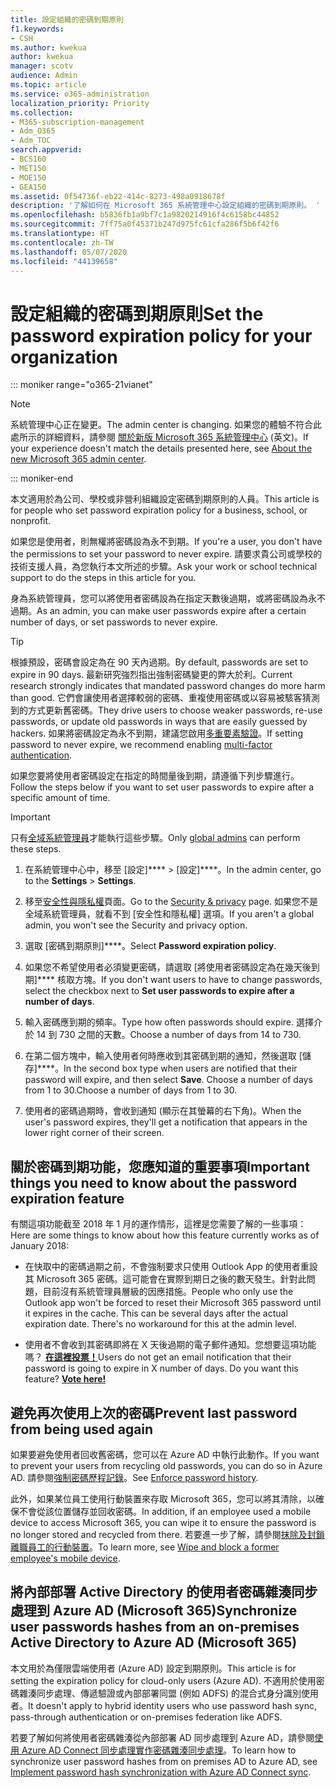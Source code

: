 ```yaml
---
title: 設定組織的密碼到期原則
f1.keywords:
- CSH
ms.author: kwekua
author: kwekua
manager: scotv
audience: Admin
ms.topic: article
ms.service: o365-administration
localization_priority: Priority
ms.collection:
- M365-subscription-management
- Adm_O365
- Adm_TOC
search.appverid:
- BCS160
- MET150
- MOE150
- GEA150
ms.assetid: 0f54736f-eb22-414c-8273-498a0918678f
description: '了解如何在 Microsoft 365 系統管理中心設定組織的密碼到期原則。 '
ms.openlocfilehash: b5836fb1a9bf7c1a9820214916f4c6158bc44852
ms.sourcegitcommit: 7ff75a0f45371b247d975fc61cfa286f5b6f42f6
ms.translationtype: HT
ms.contentlocale: zh-TW
ms.lasthandoff: 05/07/2020
ms.locfileid: "44139658"
---
```

# <a name="set-the-password-expiration-policy-for-your-organization"></a><span data-ttu-id="6854a-103">設定組織的密碼到期原則</span><span class="sxs-lookup"><span data-stu-id="6854a-103">Set the password expiration policy for your organization</span></span>

::: moniker range="o365-21vianet"

> [!NOTE]
> <span data-ttu-id="6854a-104">系統管理中心正在變更。</span><span class="sxs-lookup"><span data-stu-id="6854a-104">The admin center is changing.</span></span> <span data-ttu-id="6854a-105">如果您的體驗不符合此處所示的詳細資料，請參閱 [關於新版 Microsoft 365 系統管理中心](https://docs.microsoft.com/microsoft-365/admin/microsoft-365-admin-center-preview?view=o365-21vianet) (英文)。</span><span class="sxs-lookup"><span data-stu-id="6854a-105">If your experience doesn't match the details presented here, see [About the new Microsoft 365 admin center](https://docs.microsoft.com/microsoft-365/admin/microsoft-365-admin-center-preview?view=o365-21vianet).</span></span>

::: moniker-end

<span data-ttu-id="6854a-106">本文適用於為公司、學校或非營利組織設定密碼到期原則的人員。</span><span class="sxs-lookup"><span data-stu-id="6854a-106">This article is for people who set password expiration policy for a business, school, or nonprofit.</span></span>  

<span data-ttu-id="6854a-107">如果您是使用者，則無權將密碼設為永不到期。</span><span class="sxs-lookup"><span data-stu-id="6854a-107">If you're a user, you don't have the permissions to set your password to never expire.</span></span> <span data-ttu-id="6854a-108">請要求貴公司或學校的技術支援人員，為您執行本文所述的步驟。</span><span class="sxs-lookup"><span data-stu-id="6854a-108">Ask your work or school technical support to do the steps in this article for you.</span></span>

<span data-ttu-id="6854a-109">身為系統管理員，您可以將使用者密碼設為在指定天數後過期，或將密碼設為永不過期。</span><span class="sxs-lookup"><span data-stu-id="6854a-109">As an admin, you can make user passwords expire after a certain number of days, or set passwords to never expire.</span></span> 

> [!Tip]
> <span data-ttu-id="6854a-110">根據預設，密碼會設定為在 90 天內過期。</span><span class="sxs-lookup"><span data-stu-id="6854a-110">By default, passwords are set to expire in 90 days.</span></span> <span data-ttu-id="6854a-111">最新研究強烈指出強制密碼變更的弊大於利。</span><span class="sxs-lookup"><span data-stu-id="6854a-111">Current research strongly indicates that mandated password changes do more harm than good.</span></span> <span data-ttu-id="6854a-112">它們會讓使用者選擇較弱的密碼、重複使用密碼或以容易被駭客猜測到的方式更新舊密碼。</span><span class="sxs-lookup"><span data-stu-id="6854a-112">They drive users to choose weaker passwords, re-use passwords, or update old passwords in ways that are easily guessed by hackers.</span></span> <span data-ttu-id="6854a-113">如果將密碼設定為永不到期，建議您啟用[多重要素驗證](../security-and-compliance/set-up-multi-factor-authentication.md)。</span><span class="sxs-lookup"><span data-stu-id="6854a-113">If setting password to never expire, we recommend enabling [multi-factor authentication](../security-and-compliance/set-up-multi-factor-authentication.md).</span></span>

<span data-ttu-id="6854a-114">如果您要將使用者密碼設定在指定的時間量後到期，請遵循下列步驟進行。</span><span class="sxs-lookup"><span data-stu-id="6854a-114">Follow the steps below if you want to set user passwords to expire after a specific amount of time.</span></span>
> [!IMPORTANT]
> <span data-ttu-id="6854a-115">只有[全域系統管理員](../add-users/about-admin-roles.md)才能執行這些步驟。</span><span class="sxs-lookup"><span data-stu-id="6854a-115">Only [global admins](../add-users/about-admin-roles.md) can perform these steps.</span></span>
  
1. <span data-ttu-id="6854a-116">在系統管理中心中，移至 [設定]\*\*\*\* \> [設定]\*\*\*\*。</span><span class="sxs-lookup"><span data-stu-id="6854a-116">In the admin center, go to the **Settings** \> **Settings**.</span></span>

2. <span data-ttu-id="6854a-117">移至<a href="https://go.microsoft.com/fwlink/p/?linkid=2072756" target="_blank">安全性與隱私權</a>頁面。</span><span class="sxs-lookup"><span data-stu-id="6854a-117">Go to the <a href="https://go.microsoft.com/fwlink/p/?linkid=2072756" target="_blank">Security & privacy</a> page.</span></span>
 <span data-ttu-id="6854a-118">如果您不是全域系統管理員，就看不到 [安全性和隱私權] 選項。</span><span class="sxs-lookup"><span data-stu-id="6854a-118">If you aren't a global admin, you won't see the Security and privacy option.</span></span>
  
3. <span data-ttu-id="6854a-119">選取 [密碼到期原則]\*\*\*\*。</span><span class="sxs-lookup"><span data-stu-id="6854a-119">Select **Password expiration policy**.</span></span>
  
4. <span data-ttu-id="6854a-120">如果您不希望使用者必須變更密碼，請選取 [將使用者密碼設定為在幾天後到期]\*\*\*\* 核取方塊。</span><span class="sxs-lookup"><span data-stu-id="6854a-120">If you don't want users to have to change passwords, select the checkbox next to **Set user passwords to expire after a number of days**.</span></span>
  
5. <span data-ttu-id="6854a-121">輸入密碼應到期的頻率。</span><span class="sxs-lookup"><span data-stu-id="6854a-121">Type how often passwords should expire.</span></span> <span data-ttu-id="6854a-122">選擇介於 14 到 730 之間的天數。</span><span class="sxs-lookup"><span data-stu-id="6854a-122">Choose a number of days from 14 to 730.</span></span>
  
6. <span data-ttu-id="6854a-123">在第二個方塊中，輸入使用者何時應收到其密碼到期的通知，然後選取 [儲存]\*\*\*\*。</span><span class="sxs-lookup"><span data-stu-id="6854a-123">In the second box type when users are notified that their password will expire, and then select **Save**.</span></span> <span data-ttu-id="6854a-124">Choose a number of days from 1 to 30.</span><span class="sxs-lookup"><span data-stu-id="6854a-124">Choose a number of days from 1 to 30.</span></span>
    
7. <span data-ttu-id="6854a-125">使用者的密碼過期時，會收到通知 (顯示在其螢幕的右下角)。</span><span class="sxs-lookup"><span data-stu-id="6854a-125">When the user's password expires, they'll get a notification that appears in the lower right corner of their screen.</span></span>
  
## <a name="important-things-you-need-to-know-about-the-password-expiration-feature"></a><span data-ttu-id="6854a-126">關於密碼到期功能，您應知道的重要事項</span><span class="sxs-lookup"><span data-stu-id="6854a-126">Important things you need to know about the password expiration feature</span></span>

<span data-ttu-id="6854a-127">有關這項功能截至 2018 年 1 月的運作情形，這裡是您需要了解的一些事項：</span><span class="sxs-lookup"><span data-stu-id="6854a-127">Here are some things to know about how this feature currently works as of January 2018:</span></span>
  
- <span data-ttu-id="6854a-p107">在快取中的密碼過期之前，不會強制要求只使用 Outlook App 的使用者重設其 Microsoft 365 密碼。這可能會在實際到期日之後的數天發生。針對此問題，目前沒有系統管理員層級的因應措施。</span><span class="sxs-lookup"><span data-stu-id="6854a-p107">People who only use the Outlook app won't be forced to reset their Microsoft 365 password until it expires in the cache. This can be several days after the actual expiration date. There's no workaround for this at the admin level.</span></span>
    
- <span data-ttu-id="6854a-p108">使用者不會收到其密碼即將在 X 天後過期的電子郵件通知。您想要這項功能嗎？ **[在這裡投票！](https://office365.uservoice.com/forums/273493-office-365-admin/suggestions/15028344-office-365-password-email-notification)**</span><span class="sxs-lookup"><span data-stu-id="6854a-p108">Users do not get an email notification that their password is going to expire in X number of days. Do you want this feature? **[Vote here!](https://office365.uservoice.com/forums/273493-office-365-admin/suggestions/15028344-office-365-password-email-notification)**</span></span>
    
## <a name="prevent-last-password-from-being-used-again"></a><span data-ttu-id="6854a-134">避免再次使用上次的密碼</span><span class="sxs-lookup"><span data-stu-id="6854a-134">Prevent last password from being used again</span></span>

<span data-ttu-id="6854a-135">如果要避免使用者回收舊密碼，您可以在 Azure AD 中執行此動作。</span><span class="sxs-lookup"><span data-stu-id="6854a-135">If you want to prevent your users from recycling old passwords, you can do so in Azure AD.</span></span> <span data-ttu-id="6854a-136">請參閱[強制密碼歷程記錄](https://docs.microsoft.com/windows/security/threat-protection/security-policy-settings/enforce-password-history)。</span><span class="sxs-lookup"><span data-stu-id="6854a-136">See [Enforce password history](https://docs.microsoft.com/windows/security/threat-protection/security-policy-settings/enforce-password-history).</span></span>

<span data-ttu-id="6854a-137">此外，如果某位員工使用行動裝置來存取 Microsoft 365，您可以將其清除，以確保不會從該位置儲存並回收密碼。</span><span class="sxs-lookup"><span data-stu-id="6854a-137">In addition, if an employee used a mobile device to access Microsoft 365, you can wipe it to ensure the password is no longer stored and recycled from there.</span></span> <span data-ttu-id="6854a-138">若要進一步了解，請參閱[抹除及封鎖離職員工的行動裝置](https://docs.microsoft.com/office365/admin/add-users/remove-former-employee?view=o365-worldwide#wipe-and-block-a-former-employees-mobile-device)。</span><span class="sxs-lookup"><span data-stu-id="6854a-138">To learn more, see [Wipe and block a former employee's mobile device](https://docs.microsoft.com/office365/admin/add-users/remove-former-employee?view=o365-worldwide#wipe-and-block-a-former-employees-mobile-device).</span></span>


## <a name="synchronize-user-passwords-hashes-from-an-on-premises-active-directory-to-azure-ad-microsoft-365"></a><span data-ttu-id="6854a-139">將內部部署 Active Directory 的使用者密碼雜湊同步處理到 Azure AD (Microsoft 365)</span><span class="sxs-lookup"><span data-stu-id="6854a-139">Synchronize user passwords hashes from an on-premises Active Directory to Azure AD (Microsoft 365)</span></span>

<span data-ttu-id="6854a-140">本文用於為僅限雲端使用者 (Azure AD) 設定到期原則。</span><span class="sxs-lookup"><span data-stu-id="6854a-140">This article is for setting the expiration policy for cloud-only users (Azure AD).</span></span> <span data-ttu-id="6854a-141">不適用於使用密碼雜湊同步處理、傳遞驗證或內部部署同盟 (例如 ADFS) 的混合式身分識別使用者。</span><span class="sxs-lookup"><span data-stu-id="6854a-141">It doesn't apply to hybrid identity users who use password hash sync, pass-through authentication or on-premises federation like ADFS.</span></span>
  
<span data-ttu-id="6854a-142">若要了解如何將使用者密碼雜湊從內部部署 AD 同步處理到 Azure AD，請參閱[使用 Azure AD Connect 同步處理實作密碼雜湊同步處理](https://docs.microsoft.com/azure/active-directory/hybrid/how-to-connect-password-hash-synchronization)。</span><span class="sxs-lookup"><span data-stu-id="6854a-142">To learn how to synchronize user password hashes from on premises AD to Azure AD, see [Implement password hash synchronization with Azure AD Connect sync](https://docs.microsoft.com/azure/active-directory/hybrid/how-to-connect-password-hash-synchronization).</span></span>
